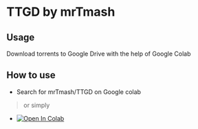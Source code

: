 # TTGD by mrTmash

## Usage
Download torrents to Google Drive with the help of Google Colab

## How to use
- Search for mrTmash/TTGD on Google colab
> or simply
- [![Open In Colab](https://colab.research.google.com/assets/colab-badge.svg)](https://colab.research.google.com/github/mrTmash/TTGD/blob/main/TTGD.ipynb)
